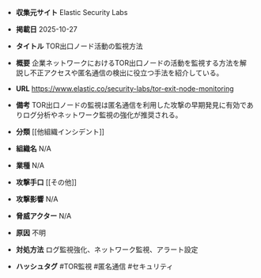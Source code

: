 - **収集元サイト**
Elastic Security Labs

- **掲載日**
2025-10-27

- **タイトル**
TOR出口ノード活動の監視方法

- **概要**
企業ネットワークにおけるTOR出口ノードの活動を監視する方法を解説し不正アクセスや匿名通信の検出に役立つ手法を紹介している。

- **URL**
https://www.elastic.co/security-labs/tor-exit-node-monitoring

- **備考**
TOR出口ノードの監視は匿名通信を利用した攻撃の早期発見に有効でありログ分析やネットワーク監視の強化が推奨される。

- **分類**
[[他組織インシデント]]

- **組織名**
N/A

- **業種**
N/A

- **攻撃手口**
[[その他]]

- **攻撃影響**
N/A

- **脅威アクター**
N/A

- **原因**
不明

- **対処方法**
ログ監視強化、ネットワーク監視、アラート設定

- **ハッシュタグ**
#TOR監視 #匿名通信 #セキュリティ
